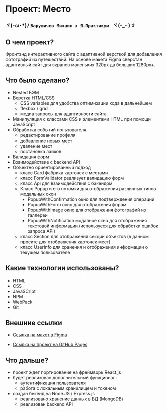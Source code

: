 # Проект: Место

### ヾ(･ω･*)ﾉ  `Варушичев Михаил x Я.Практикум ` ヾ(-_- )ゞ

## О чем проект?
Фронтэнд интерактивного сайта с адаптивной версткой для добавления фотографий из путешествий.
На основе макета Figma сверстан адаптивный сайт для экранов маленьких 320px да больших 1280px+.


## Что было сделано?
* Nested БЭМ
* Верстка HTML/CSS
    * CSS variables для удобства оптимизации кода в дальнейшем
    * flexbox / grid
    * медиа запросы для адаптивности сайта
* Манипуляция с классами CSS и элементами HTML при помощи JavaScript
* Обработка событий пользователя
    * редактирование профиля
    * добавление новых мест
    * удаление мест
    * постановка лайков
* Валидация форм
* Взаимодействие с backend API
* Объектно ориентированный подход
    * класс Card фабрика карточек с местами
    * класс FormValidator реализует валидацию форм
    * класс Api для взаимодействия с бэкендом
    * Класс Popup и его потомки для отображения различных типов модальных окон
      * PopupWithConfirmation окно для подтверждения операции
      * PopupWithForm окно для отображения форам
      * PopupWithImage окно для отображения фотографий из галлереи
      * PopupWithNotification модалное окно для отображения текстовой информации (используеся для обработки ошибок запроса API)
    * класс Section для отображения секции объектов (в данном проекте для отображения карточек мест)
    * класс UserInfo для хранения и отображения информации о текущем пользователе


## Какие технологии использованы?
* HTML
* CSS
* JavaSCript
* NPM
* WebPack
* Git


## Внешние ссылки

* [Ссылка на макет в Figma](https://www.figma.com/file/2cn9N9jSkmxD84oJik7xL7/JavaScript.-Sprint-4?node-id=0%3A1)

* [Ссылка на проект на GitHub Pages](https://mikeloangel.github.io/mesto/index.html)

## Что дальше?
* проект ждет портирование на фреймворк React.js
* будет реализован дополнительный функционал:
  * аутентификация пользователя
  * работа с локальным хранилищем и токеном
* создан бекенд на Node.JS / Express.js
  * реализовано хранение данных в БД (MongoDB)
  * реализован backend API
